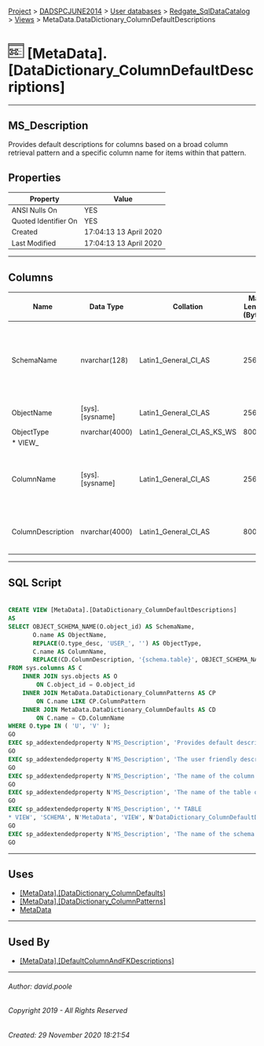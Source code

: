 #### 

[Project](../../../../readme.md) > [DADSPCJUNE2014](../../../readme.md) > [User databases](../../readme.md) > [Redgate_SqlDataCatalog](../readme.md) > [Views](Views.md) > MetaData.DataDictionary_ColumnDefaultDescriptions

# ![Views](../../../../Images/View32.png) [MetaData].[DataDictionary_ColumnDefaultDescriptions]

---

## <a name="#description"></a>MS_Description

Provides default descriptions for columns based on a broad column retrieval pattern and a specific column name for items within that pattern.

## <a name="#properties"></a>Properties

| Property | Value |
|---|---|
| ANSI Nulls On | YES |
| Quoted Identifier On | YES |
| Created | 17:04:13 13 April 2020 |
| Last Modified | 17:04:13 13 April 2020 |


---

## <a name="#columns"></a>Columns

| Name | Data Type | Collation | Max Length (Bytes) | Description |
|---|---|---|---|---|
| SchemaName | nvarchar(128) | Latin1_General_CI_AS | 256 | _The name of the schema in which the table or view containing the column resides_ |
| ObjectName | [sys].[sysname] | Latin1_General_CI_AS | 256 | _The name of the table or view_ |
| ObjectType | nvarchar(4000) | Latin1_General_CI_AS_KS_WS | 8000 | _* TABLE
* VIEW_ |
| ColumnName | [sys].[sysname] | Latin1_General_CI_AS | 256 | _The name of the column for which a description will be provided_ |
| ColumnDescription | nvarchar(4000) | Latin1_General_CI_AS | 8000 | _The user friendly description for the column_ |


---

## <a name="#sqlscript"></a>SQL Script

```sql

CREATE VIEW [MetaData].[DataDictionary_ColumnDefaultDescriptions]
AS
SELECT OBJECT_SCHEMA_NAME(O.object_id) AS SchemaName,
       O.name AS ObjectName,
       REPLACE(O.type_desc, 'USER_', '') AS ObjectType,
       C.name AS ColumnName,
       REPLACE(CD.ColumnDescription, '{schema.table}', OBJECT_SCHEMA_NAME(O.object_id) + '.' + O.name) AS ColumnDescription
FROM sys.columns AS C
    INNER JOIN sys.objects AS O
        ON C.object_id = O.object_id
    INNER JOIN MetaData.DataDictionary_ColumnPatterns AS CP
        ON C.name LIKE CP.ColumnPattern
    INNER JOIN MetaData.DataDictionary_ColumnDefaults AS CD
        ON C.name = CD.ColumnName
WHERE O.type IN ( 'U', 'V' );
GO
EXEC sp_addextendedproperty N'MS_Description', 'Provides default descriptions for columns based on a broad column retrieval pattern and a specific column name for items within that pattern.', 'SCHEMA', N'MetaData', 'VIEW', N'DataDictionary_ColumnDefaultDescriptions', NULL, NULL
GO
EXEC sp_addextendedproperty N'MS_Description', 'The user friendly description for the column', 'SCHEMA', N'MetaData', 'VIEW', N'DataDictionary_ColumnDefaultDescriptions', 'COLUMN', N'ColumnDescription'
GO
EXEC sp_addextendedproperty N'MS_Description', 'The name of the column for which a description will be provided', 'SCHEMA', N'MetaData', 'VIEW', N'DataDictionary_ColumnDefaultDescriptions', 'COLUMN', N'ColumnName'
GO
EXEC sp_addextendedproperty N'MS_Description', 'The name of the table or view', 'SCHEMA', N'MetaData', 'VIEW', N'DataDictionary_ColumnDefaultDescriptions', 'COLUMN', N'ObjectName'
GO
EXEC sp_addextendedproperty N'MS_Description', '* TABLE
* VIEW', 'SCHEMA', N'MetaData', 'VIEW', N'DataDictionary_ColumnDefaultDescriptions', 'COLUMN', N'ObjectType'
GO
EXEC sp_addextendedproperty N'MS_Description', 'The name of the schema in which the table or view containing the column resides', 'SCHEMA', N'MetaData', 'VIEW', N'DataDictionary_ColumnDefaultDescriptions', 'COLUMN', N'SchemaName'
GO

```


---

## <a name="#uses"></a>Uses

* [[MetaData].[DataDictionary_ColumnDefaults]](../Tables/DataDictionary_ColumnDefaults.md)
* [[MetaData].[DataDictionary_ColumnPatterns]](../Tables/DataDictionary_ColumnPatterns.md)
* [MetaData](../Security/Schemas/MetaData.md)


---

## <a name="#usedby"></a>Used By

* [[MetaData].[DefaultColumnAndFKDescriptions]](DefaultColumnAndFKDescriptions.md)


---

###### Author:  david.poole

###### Copyright 2019 - All Rights Reserved

###### Created: 29 November 2020 18:21:54

